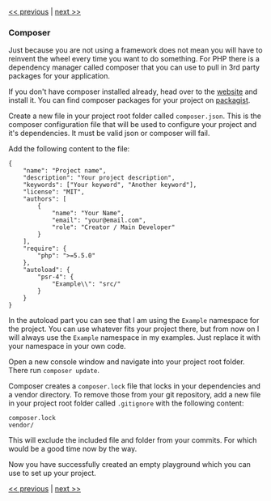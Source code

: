 [<< previous](1-front-controller.md) | [next >>](3-error-handler.md)

### Composer

Just because you are not using a framework does not mean you will have to reinvent the wheel every time you want to do something. For PHP there is a dependency manager called composer that you can use to pull in 3rd party packages for your application.

If you don't have composer installed already, head over to the [website](https://getcomposer.org/) and install it. You can find composer packages for your project on [packagist](https://packagist.org/).

Create a new file in your project root folder called `composer.json`. This is the composer configuration file that will be used to configure your project and it's dependencies. It must be valid json or composer will fail.

Add the following content to the file:

```
{
    "name": "Project name",
    "description": "Your project description",
    "keywords": ["Your keyword", "Another keyword"],
    "license": "MIT",
    "authors": [
        {
            "name": "Your Name",
            "email": "your@email.com",
            "role": "Creator / Main Developer"
        }
    ],
    "require": {
        "php": ">=5.5.0"
    },
    "autoload": {
        "psr-4": {
            "Example\\": "src/"
        }
    }
}
```

In the autoload part you can see that I am using the `Example` namespace for the project. You can use whatever fits your project there, but from now on I will always use the `Example` namespace in my examples. Just replace it with your namespace in your own code.

Open a new console window and navigate into your project root folder. There run `composer update`.

Composer creates a `composer.lock` file that locks in your dependencies and a vendor directory. To remove those from your git repository, add a new file in your project root folder called `.gitignore` with the following content:

```
composer.lock
vendor/
```

This will exclude the included file and folder from your commits. For which would be a good time now by the way.

Now you have successfully created an empty playground which you can use to set up your project.

[<< previous](1-front-controller.md) | [next >>](3-error-handler.md)
